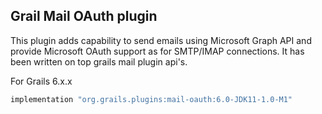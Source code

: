 
## Grail Mail OAuth plugin
This plugin adds capability to send emails using Microsoft Graph API and provide Microsoft OAuth support as for SMTP/IMAP connections. It has been written on top grails mail plugin api's.

For Grails 6.x.x
```groovy
implementation "org.grails.plugins:mail-oauth:6.0-JDK11-1.0-M1"
```
